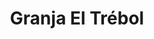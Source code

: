 ---
title: "Granja El Trébol"
url: /ciudad-autonoma-de-buenos-aires/granja-el-trebol/
shop: Metzgerei
---